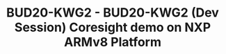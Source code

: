---
categories:
- bud20
description: Based on the awareness we got in Connect in San Diego, we are trying
  to enable coresight tracing support in Linux for a NXP SoC. We plan to show this
  and propose a hacking session with Linaro team to debug issues and decide on next
  steps.
image:
  featured: 'true'
  path: https://static.linaro.org/connect/bud20/images/BUD20-KWG2.png
session_id: BUD20-KWG2
session_speakers:
- speaker_bio: I am computer Science Engineering graduate with almost 18 years of
    continuous experience in Embedded systems, Linux BSP, Unix, operating system internals,
    device drivers, boot loaders, Flash, DDR, Ethernet, SATA, USB, wireless, networking,
    etc, and open source software. Very good hold on PowerPC and ARM architectures.
    Representing NXP in various open source projects of ARM ecosystem, distros and
    CIs like Linaro(LSK), Preempt RT, Yocto, SUSE..<br><br>I have been involved in
    various bring up, BSP code development and open source up-streaming of these BSPs
    for various NXP SoCs of QorIQ, Qonverge and Layerscape series. This includes MPC8323,
    MPC8360, P1020, P1010, P2020, BSC9131, BSC9132, B4860, T1040, LS2088A, LS1012A,
    LS1088A for u-boot and Linux. I have been working as software IP owner for various
    areas like TDM, ethernet, DDR, Flash controller, heterogenous systems, multicore,
    AMP, etc.<br><br>Currently playing the role of System Software architect which
    involves SoC feasibility and laying out the BSP software architecture for the
    NXP devices for wireless, networking and IoT use cases. Key areas include Platform
    software, u-boot, linux and device drivers.
  speaker_company: NXP Semiconductor Ltd
  speaker_image: http://avatars.sched.co/9/de/8935394/avatar.jpg.320x320px.jpg?dd6
  speaker_name: Poonam Aggrwal
  speaker_position: Platform Software architect for NXP chipsets
  speaker_role: attendee, speaker
session_track: Linux Kernel
tag: session
tags: Linux Kernel
title: BUD20-KWG2 - BUD20-KWG2 (Dev Session) Coresight demo on NXP ARMv8 Platform
---